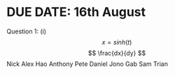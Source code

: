 # **DUE DATE:** 16th August

Question 1:
(i)
$$
x = sinh(t)
$$$$
\frac{dx}{dy}
$$
Nick
Alex
Hao
Anthony
Pete
Daniel
Jono
Gab
Sam
Trian